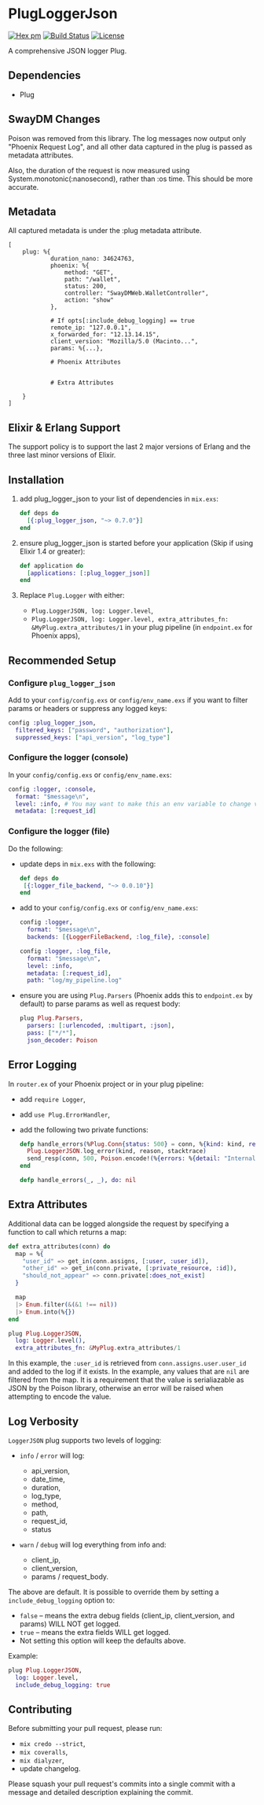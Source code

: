 # PlugLoggerJson
[![Hex pm](http://img.shields.io/hexpm/v/plug_logger_json.svg?style=flat)](https://hex.pm/packages/plug_logger_json)
[![Build Status](https://travis-ci.org/bleacherreport/plug_logger_json.svg?branch=master)](https://travis-ci.org/bleacherreport/plug_logger_json)
[![License](https://img.shields.io/badge/license-Apache%202-blue.svg)](https://github.com/bleacherreport/plug_logger_json/blob/master/LICENSE)

A comprehensive JSON logger Plug.

## Dependencies

* Plug

## SwayDM Changes
Poison was removed from this library.  The log messages now output only "Phoenix Request Log", and
all other data captured in the plug is passed as metadata attributes.

Also, the duration of the request is now measured using System.monotonic(:nanosecond), rather than
:os time.  This should be more accurate.

## Metadata
All captured metadata is under the :plug metadata attribute.
```
[
    plug: %{
            duration_nano: 34624763,
            phoenix: %{
                method: "GET",
                path: "/wallet",
                status: 200,
                controller: "SwayDMWeb.WalletController",
                action: "show"
            },
            
            # If opts[:include_debug_logging] == true
            remote_ip: "127.0.0.1",
            x_forwarded_for: "12.13.14.15",
            client_version: "Mozilla/5.0 (Macinto...",
            params: %{...},
            
            # Phoenix Attributes
            
            
            # Extra Attributes
            
    }
]
```

## Elixir & Erlang Support

The support policy is to support the last 2 major versions of Erlang and the three last minor versions of Elixir.

## Installation

1. add plug_logger_json to your list of dependencies in `mix.exs`:

   ```elixir
   def deps do
     [{:plug_logger_json, "~> 0.7.0"}]
   end
   ```

2. ensure plug_logger_json is started before your application (Skip if using Elixir 1.4 or greater):

   ```elixir
   def application do
     [applications: [:plug_logger_json]]
   end
   ```

3. Replace `Plug.Logger` with either:

   * `Plug.LoggerJSON, log: Logger.level`,
   * `Plug.LoggerJSON, log: Logger.level, extra_attributes_fn: &MyPlug.extra_attributes/1` in your plug pipeline (in `endpoint.ex` for Phoenix apps),

## Recommended Setup

### Configure `plug_logger_json`

Add to your `config/config.exs` or `config/env_name.exs` if you want to filter params or headers or suppress any logged keys:

```elixir
config :plug_logger_json,
  filtered_keys: ["password", "authorization"],
  suppressed_keys: ["api_version", "log_type"]
```

### Configure the logger (console)

In your `config/config.exs` or `config/env_name.exs`:

```elixir
config :logger, :console,
  format: "$message\n",
  level: :info, # You may want to make this an env variable to change verbosity of the logs
  metadata: [:request_id]
```

### Configure the logger (file)

Do the following:

* update deps in `mix.exs` with the following:

    ```elixir
    def deps do
     [{:logger_file_backend, "~> 0.0.10"}]
    end
    ```

* add to your `config/config.exs` or `config/env_name.exs`:

    ```elixir
    config :logger,
      format: "$message\n",
      backends: [{LoggerFileBackend, :log_file}, :console]

    config :logger, :log_file,
      format: "$message\n",
      level: :info,
      metadata: [:request_id],
      path: "log/my_pipeline.log"
    ```

* ensure you are using `Plug.Parsers` (Phoenix adds this to `endpoint.ex` by default) to parse params as well as request body:

    ```elixir
    plug Plug.Parsers,
      parsers: [:urlencoded, :multipart, :json],
      pass: ["*/*"],
      json_decoder: Poison
    ```

## Error Logging

In `router.ex` of your Phoenix project or in your plug pipeline:

* add `require Logger`,
* add `use Plug.ErrorHandler`,
* add the following two private functions:

    ```elixir
    defp handle_errors(%Plug.Conn{status: 500} = conn, %{kind: kind, reason: reason, stack: stacktrace}) do
      Plug.LoggerJSON.log_error(kind, reason, stacktrace)
      send_resp(conn, 500, Poison.encode!(%{errors: %{detail: "Internal server error"}}))
    end

    defp handle_errors(_, _), do: nil
    ```

## Extra Attributes

Additional data can be logged alongside the request by specifying a function to call which returns a map:

```elixir
def extra_attributes(conn) do
  map = %{
    "user_id" => get_in(conn.assigns, [:user, :user_id]),
    "other_id" => get_in(conn.private, [:private_resource, :id]),
    "should_not_appear" => conn.private[:does_not_exist]
  }

  map
  |> Enum.filter(&(&1 !== nil))
  |> Enum.into(%{})
end

plug Plug.LoggerJSON,
  log: Logger.level(),
  extra_attributes_fn: &MyPlug.extra_attributes/1
```

In this example, the `:user_id` is retrieved from `conn.assigns.user.user_id` and added to the log if it exists. In the example, any values that are `nil` are filtered from the map. It is a requirement that the value is serialiazable as JSON by the Poison library, otherwise an error will be raised when attempting to encode the value.

## Log Verbosity

`LoggerJSON` plug supports two levels of logging:

  * `info` / `error` will log:

    * api_version,
    * date_time,
    * duration,
    * log_type,
    * method,
    * path,
    * request_id,
    * status

  * `warn` / `debug` will log everything from info and:

    * client_ip,
    * client_version,
    * params / request_body.

The above are default. It is possible to override them by setting a `include_debug_logging` option to:

  * `false` – means the extra debug fields (client_ip, client_version, and params) WILL NOT get logged.
  * `true` – means the extra fields WILL get logged.
  * Not setting this option will keep the defaults above.

Example:

```elixir
plug Plug.LoggerJSON,
  log: Logger.level,
  include_debug_logging: true
```

## Contributing

Before submitting your pull request, please run:

  * `mix credo --strict`,
  * `mix coveralls`,
  * `mix dialyzer`,
  *  update changelog.

Please squash your pull request's commits into a single commit with a message and detailed description explaining the commit.

